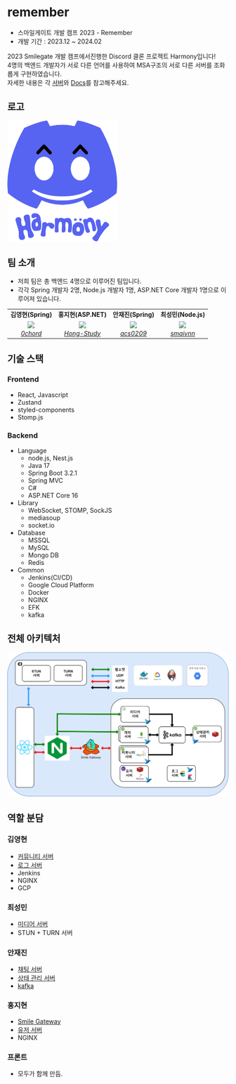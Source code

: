 # remember

- 스마일게이트 개발 캠프 2023 - Remember
- 개발 기간 : 2023.12 ~ 2024.02

2023 Smilegate 개발 캠프에서진행한 Discord 클론 프로젝트 Harmony입니다!  
4명의 백엔드 개발자가 서로 다른 언어를 사용하여 MSA구조의 서로 다른 서버를 조화롭게 구현하였습니다.  
자세한 내용은 각 [서버](#역활-분담)와 [Docs](./docs/)를 참고해주세요.

## 로고

<img src="./resources/harmony.png" width="250px">

## 팀 소개

- 저희 팀은 총 백엔드 4명으로 이루어진 팀입니다.
- 각각 Spring 개발자 2명, Node.js 개발자 1명, ASP.NET Core 개발자 1명으로 이루어져 있습니다.

<table align="center">
    <tr align="center">
        <td><B>김영현(Spring)<B></td>
        <td><B>홍지현(ASP.NET)<B></td>
        <td><B>안재진(Spring)<B></td>
        <td><B>최성민(Node.js)<B></td>
    </tr>
    <tr align="center">
        <td>
            <img src="https://github.com/0chord.png" style="max-width: 100px">
            <br>
            <a href="https://github.com/0chord"><I>0chord</I></a>
        </td>
        <td>
          <img src="https://github.com/Hong-Study.png" style="max-width: 100px">
            <br>
            <a href="https://github.com/Hong-Study"><I>Hong-Study</I></a>
        </td>
        <td>
            <img src="https://github.com/acs0209.png" style="max-width: 100px">
            <br>
            <a href="https://github.com/acs0209"><I>acs0209</I></a>
        </td>
        <td>
            <img src="https://github.com/smaivnn.png" style="max-width: 100px">
            <br>
            <a href="https://github.com/smaivnn"><I>smaivnn</I></a>
        </td>
        </td>
    </tr>
</table>

## 기술 스택

### Frontend

- React, Javascript
- Zustand
- styled-components
- Stomp.js

### Backend

- Language
  - node.js, Nest.js
  - Java 17
  - Spring Boot 3.2.1
  - Spring MVC
  - C#
  - ASP.NET Core 16
- Library
  - WebSocket, STOMP, SockJS
  - mediasoup
  - socket.io
- Database
  - MSSQL
  - MySQL
  - Mongo DB
  - Redis
- Common
  - Jenkins(CI/CD)
  - Google Cloud Platform
  - Docker
  - NGINX
  - EFK
  - kafka

## 전체 아키텍처

![image](./resources/전체%20아키텍처.png)

## 역할 분담

### 김영현

- [커뮤니티 서버](./docs/서버-소개/커뮤니티-서버)
- [로그 서버](./docs/서버-소개/로그-서버)
- Jenkins
- NGINX
- GCP

### 최성민

- [미디어 서버](./src/backend/media-service/server)
- STUN + TURN 서버

### 안재진

- [채팅 서버](./src/backend/chat-service)
- [상태 관리 서버](./src/backend/state-service)
- [kafka](./docs/서버-소개/카프카)

### 홍지현

- [Smile Gateway](./src/backend/api-gateway/)
- [유저 서버](./src/backend/user-service/)
- NGINX

### 프론트

- 모두가 함께 만듬.
